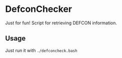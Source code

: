# DefconChecker
Just for fun! Script for retrieving DEFCON information.

## Usage
Just run it with `./defconcheck.bash`
